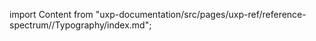 
import Content from "uxp-documentation/src/pages/uxp-ref/reference-spectrum//Typography/index.md";

<Content query="product=xd"/>
